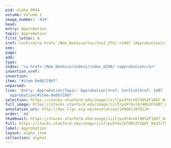 ```yaml
---
pid: alpha_0044
volume: Volume 1
image_number: '434'
head: 
entry: Approbation
topic: Approbation
first_letter: A
xref: Confirm|<a href='/New_Beehive/toc/toc2_275/'>1407 [Approbation]</a>
see: 
page: 
add: 
type: 
index: "<a href='/New_Beehive/index1/index_0190/'>approbation</a>"
insertion_xref: 
insertion: 
item: "#item-8e0b719bf"
unparsed: 
line: 'Entry: Approbation|Topic: Approbation|Xref: Confirm|Xref: 1407 [Approbation]|Index:
  approbation|#item-8e0b719bf'
selection: https://stacks.stanford.edu/image/iiif/ps974xt6740%2F1607_0433/796,1524,2999,318/full/0/default.jpg
full_image: https://stacks.stanford.edu/image/iiif/ps974xt6740%2F1607_0433/full/full/0/default.jpg
annotation_uri: http://dev.llgc.org.uk/annotation/1490811870134
order: '44'
thumbnail: https://stacks.stanford.edu/image/iiif/ps974xt6740%2F1607_0433/796,1524,600,180/250,/0/default.jpg
full: https://stacks.stanford.edu/image/iiif/ps974xt6740%2F1607_0433/796,1524,2999,318/full/0/default.jpg
label: Approbation
layout: alpha_item
collection: alpha1
---
```

